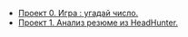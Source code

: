 * [Проект 0. Игра : угадай число.](https://github.com/bomjprog/IDE/tree/main/project_0)
* [Проект 1. Анализ резюме из HeadHunter.](https://github.com/IDE/rightrep/tree/main/project_1)
